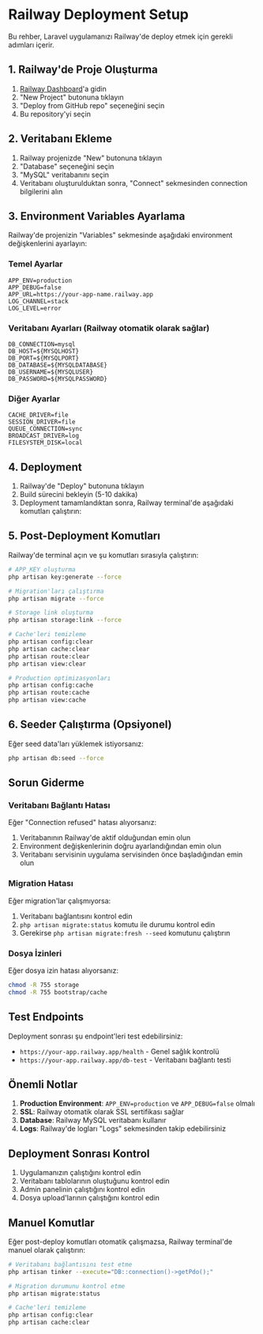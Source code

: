 # Railway Deployment Setup

Bu rehber, Laravel uygulamanızı Railway'de deploy etmek için gerekli adımları içerir.

## 1. Railway'de Proje Oluşturma

1. [Railway Dashboard](https://railway.app/dashboard)'a gidin
2. "New Project" butonuna tıklayın
3. "Deploy from GitHub repo" seçeneğini seçin
4. Bu repository'yi seçin

## 2. Veritabanı Ekleme

1. Railway projenizde "New" butonuna tıklayın
2. "Database" seçeneğini seçin
3. "MySQL" veritabanını seçin
4. Veritabanı oluşturulduktan sonra, "Connect" sekmesinden connection bilgilerini alın

## 3. Environment Variables Ayarlama

Railway'de projenizin "Variables" sekmesinde aşağıdaki environment değişkenlerini ayarlayın:

### Temel Ayarlar
```
APP_ENV=production
APP_DEBUG=false
APP_URL=https://your-app-name.railway.app
LOG_CHANNEL=stack
LOG_LEVEL=error
```

### Veritabanı Ayarları (Railway otomatik olarak sağlar)
```
DB_CONNECTION=mysql
DB_HOST=${MYSQLHOST}
DB_PORT=${MYSQLPORT}
DB_DATABASE=${MYSQLDATABASE}
DB_USERNAME=${MYSQLUSER}
DB_PASSWORD=${MYSQLPASSWORD}
```

### Diğer Ayarlar
```
CACHE_DRIVER=file
SESSION_DRIVER=file
QUEUE_CONNECTION=sync
BROADCAST_DRIVER=log
FILESYSTEM_DISK=local
```

## 4. Deployment

1. Railway'de "Deploy" butonuna tıklayın
2. Build sürecini bekleyin (5-10 dakika)
3. Deployment tamamlandıktan sonra, Railway terminal'de aşağıdaki komutları çalıştırın:

## 5. Post-Deployment Komutları

Railway'de terminal açın ve şu komutları sırasıyla çalıştırın:

```bash
# APP_KEY oluşturma
php artisan key:generate --force

# Migration'ları çalıştırma
php artisan migrate --force

# Storage link oluşturma
php artisan storage:link --force

# Cache'leri temizleme
php artisan config:clear
php artisan cache:clear
php artisan route:clear
php artisan view:clear

# Production optimizasyonları
php artisan config:cache
php artisan route:cache
php artisan view:cache
```

## 6. Seeder Çalıştırma (Opsiyonel)

Eğer seed data'ları yüklemek istiyorsanız:

```bash
php artisan db:seed --force
```

## Sorun Giderme

### Veritabanı Bağlantı Hatası
Eğer "Connection refused" hatası alıyorsanız:
1. Veritabanının Railway'de aktif olduğundan emin olun
2. Environment değişkenlerinin doğru ayarlandığından emin olun
3. Veritabanı servisinin uygulama servisinden önce başladığından emin olun

### Migration Hatası
Eğer migration'lar çalışmıyorsa:
1. Veritabanı bağlantısını kontrol edin
2. `php artisan migrate:status` komutu ile durumu kontrol edin
3. Gerekirse `php artisan migrate:fresh --seed` komutunu çalıştırın

### Dosya İzinleri
Eğer dosya izin hatası alıyorsanız:
```bash
chmod -R 755 storage
chmod -R 755 bootstrap/cache
```

## Test Endpoints

Deployment sonrası şu endpoint'leri test edebilirsiniz:
- `https://your-app.railway.app/health` - Genel sağlık kontrolü
- `https://your-app.railway.app/db-test` - Veritabanı bağlantı testi

## Önemli Notlar

1. **Production Environment**: `APP_ENV=production` ve `APP_DEBUG=false` olmalı
2. **SSL**: Railway otomatik olarak SSL sertifikası sağlar
3. **Database**: Railway MySQL veritabanı kullanır
4. **Logs**: Railway'de logları "Logs" sekmesinden takip edebilirsiniz

## Deployment Sonrası Kontrol

1. Uygulamanızın çalıştığını kontrol edin
2. Veritabanı tablolarının oluştuğunu kontrol edin
3. Admin panelinin çalıştığını kontrol edin
4. Dosya upload'larının çalıştığını kontrol edin

## Manuel Komutlar

Eğer post-deploy komutları otomatik çalışmazsa, Railway terminal'de manuel olarak çalıştırın:

```bash
# Veritabanı bağlantısını test etme
php artisan tinker --execute="DB::connection()->getPdo();"

# Migration durumunu kontrol etme
php artisan migrate:status

# Cache'leri temizleme
php artisan config:clear
php artisan cache:clear
```
